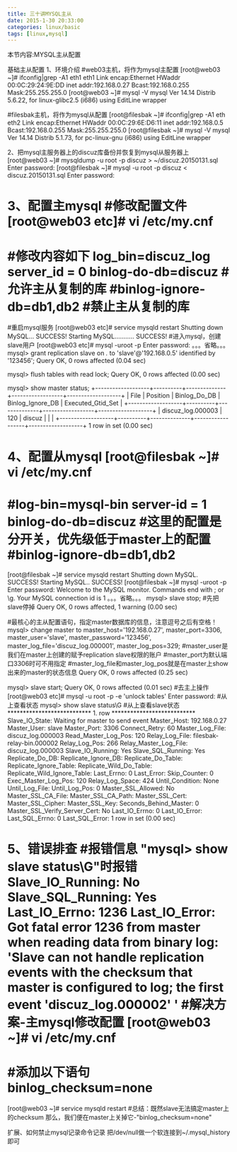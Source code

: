 ```yaml
---
title: 三十讲MYSQL主从
date: 2015-1-30 20:33:00
categories: linux/basic
tags: [linux,mysql]
---
```

 
本节内容:MYSQL主从配置

基础主从配置
1、环境介绍
#web03主机，将作为mysql主配置
[root@web03 ~]# ifconfig|grep -A1 eth1
eth1      Link encap:Ethernet  HWaddr 00:0C:29:24:9E:DD
          inet addr:192.168.0.27  Bcast:192.168.0.255  Mask:255.255.255.0
[root@web03 ~]# mysql -V
mysql  Ver 14.14 Distrib 5.6.22, for linux-glibc2.5 (i686) using  EditLine wrapper
 
#filesbak主机，将作为mysql从配置
[root@filesbak ~]# ifconfig|grep -A1 eth
eth2      Link encap:Ethernet  HWaddr 00:0C:29:6E:D6:11
          inet addr:192.168.0.5  Bcast:192.168.0.255  Mask:255.255.255.0
[root@filesbak ~]# mysql -V
mysql  Ver 14.14 Distrib 5.1.73, for pc-linux-gnu (i686) using  EditLine wrapper
 
2、把mysql主服务器上的discuz库备份并恢复到mysql从服务器上
[root@web03 ~]# mysqldump -u root -p discuz > ~/discuz.20150131.sql
Enter password:
[root@filesbak ~]# mysql -u root -p discuz < discuz.20150131.sql
Enter password:
 
3、配置主mysql
#修改配置文件
[root@web03 etc]# vi /etc/my.cnf
===========================================
#修改内容如下
 log_bin=discuz_log
 server_id = 0
  binlog-do-db=discuz                          #允许主从复制的库
#binlog-ignore-db=db1,db2              #禁止主从复制的库
===========================================
#重启mysql服务
[root@web03 etc]# service mysqld restart
Shutting down MySQL... SUCCESS!
Starting MySQL........... SUCCESS!
#进入mysql，创建slave用户
[root@web03 etc]# mysql -uroot -p
Enter password:
。。。省略。。。
mysql> grant replication slave on *.* to 'slave'@'192.168.0.5' identified by '123456';
Query OK, 0 rows affected (0.04 sec)
 
mysql> flush tables with read lock;
Query OK, 0 rows affected (0.00 sec)
 
mysql> show master status;
+-------------------+----------+--------------+------------------+-------------------+
| File              | Position | Binlog_Do_DB | Binlog_Ignore_DB | Executed_Gtid_Set |
+-------------------+----------+--------------+------------------+-------------------+
| discuz_log.000003 |      120 | discuz       |                  |                   |
+-------------------+----------+--------------+------------------+-------------------+
1 row in set (0.00 sec)
 
4、配置从mysql
[root@filesbak ~]# vi /etc/my.cnf
===========================================
#log-bin=mysql-bin
server-id       = 1
binlog-do-db=discuz                              #这里的配置是分开关，优先级低于master上的配置
#binlog-ignore-db=db1,db2
===========================================
[root@filesbak ~]# service mysqld restart
Shutting down MySQL. SUCCESS!
Starting MySQL.. SUCCESS!
[root@filesbak ~]# mysql -uroot -p
Enter password:
Welcome to the MySQL monitor.  Commands end with ; or \g.
Your MySQL connection id is 1
。。。省略。。。
mysql> slave stop;          #先把slave停掉
Query OK, 0 rows affected, 1 warning (0.00 sec)
 
#最核心的主从配置语句，指定master数据库的信息，注意逗号之后有空格！
mysql> change master to master_host='192.168.0.27', master_port=3306, master_user='slave', master_password='123456', master_log_file='discuz_log.000001', master_log_pos=329;
#master_user是我们在master上创建的赋予replication slave权限的账户
#master_port为默认端口3306时可不用指定
#master_log_file和master_log_pos就是在master上show出来的master的状态信息
Query OK, 0 rows affected (0.25 sec)
 
mysql> slave start;
Query OK, 0 rows affected (0.01 sec)
#去主上操作
[root@web03 etc]# mysql -u root -p -e 'unlock tables'
Enter password:
#从上查看状态
mysql> show slave status\G          #从上查看slave状态
*************************** 1. row ***************************
               Slave_IO_State: Waiting for master to send event
                  Master_Host: 192.168.0.27
                  Master_User: slave
                  Master_Port: 3306
                Connect_Retry: 60
              Master_Log_File: discuz_log.000003
          Read_Master_Log_Pos: 120
               Relay_Log_File: filesbak-relay-bin.000002
                Relay_Log_Pos: 266
        Relay_Master_Log_File: discuz_log.000003
             Slave_IO_Running: Yes
            Slave_SQL_Running: Yes
              Replicate_Do_DB:
          Replicate_Ignore_DB:
           Replicate_Do_Table:
       Replicate_Ignore_Table:
      Replicate_Wild_Do_Table:
  Replicate_Wild_Ignore_Table:
                   Last_Errno: 0
                   Last_Error:
                 Skip_Counter: 0
          Exec_Master_Log_Pos: 120
              Relay_Log_Space: 424
              Until_Condition: None
               Until_Log_File:
                Until_Log_Pos: 0
           Master_SSL_Allowed: No
           Master_SSL_CA_File:
           Master_SSL_CA_Path:
              Master_SSL_Cert:
            Master_SSL_Cipher:
               Master_SSL_Key:
        Seconds_Behind_Master: 0
Master_SSL_Verify_Server_Cert: No
                Last_IO_Errno: 0
                Last_IO_Error:
               Last_SQL_Errno: 0
               Last_SQL_Error:
1 row in set (0.00 sec)
 
5、错误排查
#报错信息
"mysql> show slave status\G"时报错
             Slave_IO_Running: No
            Slave_SQL_Running: Yes
                Last_IO_Errno: 1236
                Last_IO_Error: Got fatal error 1236 from master when reading data from binary log: 'Slave can not handle replication events with the checksum that master is configured to log; the first event 'discuz_log.000002' '
#解决方案-主mysql修改配置
[root@web03 ~]# vi /etc/my.cnf
=================================
#添加以下语句
binlog_checksum=none
=================================
[root@web03 ~]# service mysqld restart
#总结：既然slave无法搞定master上的checksum 那么，我们便在master上关掉它-"binlog_checksum=none"
 
扩展、如何禁止mysql记录命令记录
把/dev/null做一个软连接到~/.mysql_history即可
